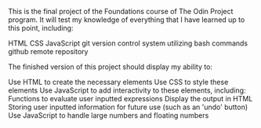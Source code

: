 This is the final project of the Foundations course of The Odin Project program.
It will test my knowledge of everything that I have learned up to this point, including:

HTML
CSS
JavaScript
git version control system utilizing bash commands
github remote repository

The finished version of this project should display my ability to:

Use HTML to create the necessary elements
Use CSS to style these elements
Use JavaScript to add interactivity to these elements, including:
    Functions to evaluate user inputted expressions
    Display the output in HTML
    Storing user inputted information for future use (such as an 'undo' button)
Use JavaScript to handle large numbers and floating numbers
